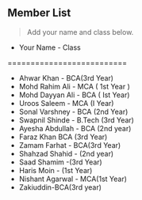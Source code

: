## Member List

> Add your name and class below.

*  Your Name - Class

==========================

- Ahwar Khan - BCA(3rd Year)
- Mohd Rahim Ali - MCA ( 1st Year )
- Mohd Dayyan Ali - BCA ( Ist Year)
- Uroos Saleem - MCA (I Year)
- Sonal Varshney - BCA (2nd Year)
- Swapnil Shinde - B.Tech (3rd Year)
- Ayesha Abdullah - BCA (2nd year)
- Faraz Khan BCA (3rd Year)
- Zamam Farhat - BCA(3rd Year)
- Shahzad Shahid - (2nd year)
- Saad Shamim -(3rd Year)
- Haris Moin - (1st Year)
- Nishant Agarwal - MCA(1st Year)
- Zakiuddin-BCA(3rd year)
